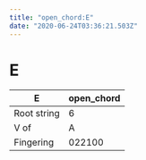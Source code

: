 ```yaml
---
title: "open_chord:E"
date: "2020-06-24T03:36:21.503Z"
---
```


# E
E | open_chord
--- | ---
Root string | 6
V of | A
Fingering | 022100
